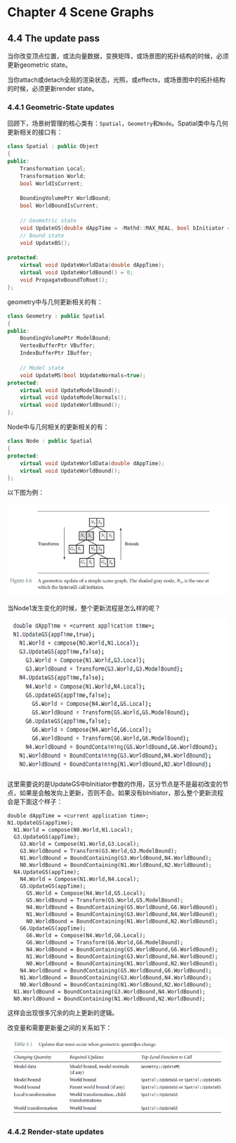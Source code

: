# Chapter 4 Scene Graphs

## 4.4 The update pass

当你改变顶点位置，或法向量数据，变换矩阵，或场景图的拓扑结构的时候，必须更新geometric state。

当你attach或detach全局的渲染状态，光照，或effects，或场景图中的拓扑结构的时候，必须更新render state。

### 4.4.1 Geometric-State updates

回顾下，场景树管理的核心类有：`Spatial`，`Geometry`和`Node`。Spatial类中与几何更新相关的接口有：

```c++
class Spatial : public Object
{
public:
    Transformation Local;
    Transformation World;
    bool WorldIsCurrent;
        
    BoundingVolumePtr WorldBound;
    bool WorldBoundIsCurrent;
    
    // Geometric state
    void UpdateGS(double dAppTime = -Mathd::MAX_REAL, bool bInitiator = true);
    // Bound state
    void UpdateBS();

protected:
    virtual void UpdateWorldData(double dAppTime);
    virtual void UpdateWorldBound() = 0;
    void PropagateBoundToRoot();
};
```

geometry中与几何更新相关的有：

```c++
class Geometry : public Spatial
{
public:
    BoundingVolumePtr ModelBound;
    VertexBufferPtr VBuffer;
    IndexBufferPtr IBuffer;
    
    // Model state
    void UpdateMS(bool bUpdateNormals=true);
protected:
    virtual void UpdateModelBound();
    virtual void UpdateModelNormals();
    virtual void UpdateWorldBound();
};
```

Node中与几何相关的更新相关的有：

```c++
class Node : public Spatial
{
protected:
    virtual void UpdateWorldData(double dAppTime);
    virtual void UpdateWorldBound();
};
```

以下图为例：

![](./image/figure4-6.png)

当Node1发生变化的时候，整个更新流程是怎么样的呢？

![](./image/figure4-6-1.png)

这里需要说的是UpdateGS中bInitiator参数的作用，区分节点是不是最初改变的节点，如果是会触发向上更新，否则不会。如果没有bInitiator，那么整个更新流程会是下面这个样子：

```
double dAppTime = <current application time>;
N1.UpdateGS(appTime);
  N1.World = compose(N0.World,N1.Local);
  G3.UpdateGS(appTime);
    G3.World = Compose(N1.World,G3.Local);
    G3.WorldBound = Transform(G3.World,G3.ModelBound);
    N1.WorldBound = BoundContaining(G3.WorldBound,N4.WorldBound);
    N0.WorldBound = BoundContaining(N1.WorldBound,N2.WorldBound);
  N4.UpdateGS(appTime);
    N4.World = Compose(N1.World,N4.Local);
    G5.UpdateGS(appTime);
      G5.World = Compose(N4.World,G5.Local);
      G5.WorldBound = Transform(G5.World,G5.ModelBound);
      N4.WorldBound = BoundContaining(G5.WorldBound,G6.WorldBound);
      N1.WorldBound = BoundContaining(G3.WorldBound,N4.WorldBound);
      N0.WorldBound = BoundContaining(N1.WorldBound,N2.WorldBound);
    G6.UpdateGS(appTime);
      G6.World = Compose(N4.World,G6.Local);
      G6.WorldBound = Transform(G6.World,G6.ModelBound);
      N4.WorldBound = BoundContaining(G5.WorldBound,G6.WorldBound);
      N1.WorldBound = BoundContaining(G3.WorldBound,N4.WorldBound);
      N0.WorldBound = BoundContaining(N1.WorldBound,N2.WorldBound);
    N4.WorldBound = BoundContaining(G5.WorldBound,G6.WorldBound);
    N1.WorldBound = BoundContaining(G3.WorldBound,N4.WorldBound);
    N0.WorldBound = BoundContaining(N1.WorldBound,N2.WorldBound);
  N1.WorldBound = BoundContaining(G3.WorldBound,N4.WorldBound);
  N0.WorldBound = BoundContaining(N1.WorldBound,N2.WorldBound);
```

这样会出现很多冗余的向上更新的逻辑。

改变量和需要更新量之间的关系如下：

![](./image/table4-1.png)

### 4.4.2 Render-state updates

